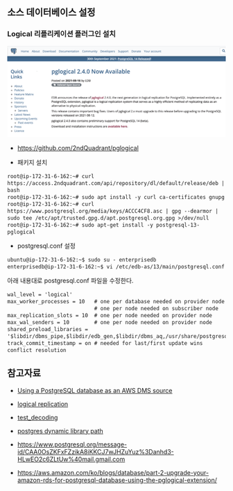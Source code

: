 ## 소스 데이터베이스 설정 ##




  
### Logical 리플리케이션 플러그인 설치 ###  

![1](https://github.com/gnosia93/epas-to-rds/blob/main/pglogical.png)

* https://github.com/2ndQuadrant/pglogical

* 패키지 설치
```
root@ip-172-31-6-162:~# curl https://access.2ndquadrant.com/api/repository/dl/default/release/deb | bash
root@ip-172-31-6-162:~# sudo apt install -y curl ca-certificates gnupg
root@ip-172-31-6-162:~# curl https://www.postgresql.org/media/keys/ACCC4CF8.asc | gpg --dearmor | sudo tee /etc/apt/trusted.gpg.d/apt.postgresql.org.gpg >/dev/null
root@ip-172-31-6-162:~# sudo apt-get install -y postgresql-13-pglogical
```

* postgresql.conf 설정

```
ubuntu@ip-172-31-6-162:~$ sudo su - enterprisedb
enterprisedb@ip-172-31-6-162:~$ vi /etc/edb-as/13/main/postgresql.conf
```
아래 내용대로 postgresql.conf 파일을 수정한다.
```
wal_level = 'logical'
max_worker_processes = 10   # one per database needed on provider node
                            # one per node needed on subscriber node
max_replication_slots = 10  # one per node needed on provider node
max_wal_senders = 10        # one per node needed on provider node
shared_preload_libraries = '$libdir/dbms_pipe,$libdir/edb_gen,$libdir/dbms_aq,/usr/share/postgresql/13/extension/pglogical'
track_commit_timestamp = on # needed for last/first update wins conflict resolution
```



## 참고자료 ##

* [Using a PostgreSQL database as an AWS DMS source](https://docs.aws.amazon.com/dms/latest/userguide/CHAP_Source.PostgreSQL.html)

* [logical replication](https://medium.com/@ramesh.esl/change-data-capture-cdc-in-postgresql-7dee2d467d1b)

* [test_decoding](https://www.enterprisedb.com/edb-docs/d/postgresql/reference/manual/11.7/test-decoding.html)

* [postgres dynamic library path](https://postgresqlco.nf/doc/en/param/dynamic_library_path/)

* https://www.postgresql.org/message-id/CAA0OsZKFxFZzikA8iKKCJ7wJHZuYuz%3Danhd3-HLwEO2c6ZLtUw%40mail.gmail.com


* https://aws.amazon.com/ko/blogs/database/part-2-upgrade-your-amazon-rds-for-postgresql-database-using-the-pglogical-extension/

